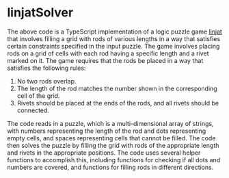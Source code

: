 # linjatSolver
The above code is a TypeScript implementation of a logic puzzle game [linjat](https://linjat.snellman.net/#fp) that involves filling a grid with rods of various lengths in a way that satisfies certain constraints specified in the input puzzle. 
The game involves placing rods on a grid of cells with each rod having a specific length and a rivet marked on it. 
The game requires that the rods be placed in a way that satisfies the following rules:
  1. No two rods overlap.
  2. The length of the rod matches the number shown in the corresponding cell of the grid.
  3. Rivets should be placed at the ends of the rods, and all rivets should be connected.

The code reads in a puzzle, which is a multi-dimensional array of strings, with numbers representing the length of the rod and dots representing empty cells, and spaces representing cells that cannot be filled. The code then solves the puzzle by filling the grid with rods of the appropriate length and rivets in the appropriate positions. The code uses several helper functions to accomplish this, including functions for checking if all dots and numbers are covered, and functions for filling rods in different directions.
